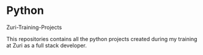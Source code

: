 # Python
Zuri-Training-Projects

This repositories contains all the python projects created during my training at Zuri as a full stack developer.
